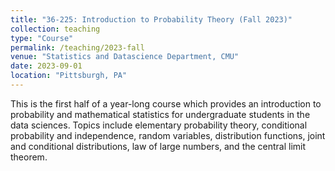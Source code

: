 ```yaml
---
title: "36-225: Introduction to Probability Theory (Fall 2023)"
collection: teaching
type: "Course"
permalink: /teaching/2023-fall
venue: "Statistics and Datascience Department, CMU"
date: 2023-09-01
location: "Pittsburgh, PA"
---
```


This is the first half of a year-long course which provides an introduction to probability and mathematical statistics for undergraduate students in the data sciences. 
Topics include elementary probability theory, conditional probability and independence, random variables, distribution functions, joint and conditional distributions, 
law of large numbers, and the central limit theorem.
